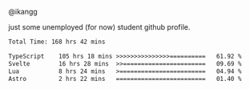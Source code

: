 @ikangg

just some unemployed (for now) student github profile.

<!--START_SECTION:waka-->

```txt
Total Time: 168 hrs 42 mins

TypeScript    105 hrs 18 mins >>>>>>>>>>>>>>>==========   61.92 %
Svelte        16 hrs 28 mins  >>=======================   09.69 %
Lua           8 hrs 24 mins   >========================   04.94 %
Astro         2 hrs 22 mins   =========================   01.40 %
```

<!--END_SECTION:waka-->
